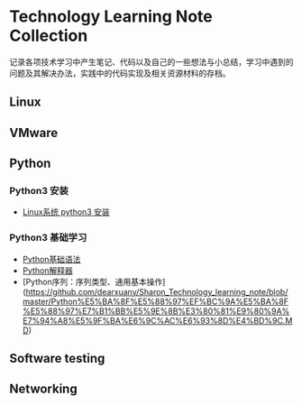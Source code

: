 # Technology Learning Note Collection
记录各项技术学习中产生笔记、代码以及自己的一些想法与小总结，学习中遇到的问题及其解决办法，实践中的代码实现及相关资源材料的存档。

## Linux

## VMware

## Python
### Python3 安装
* [Linux系统 python3 安装](https://github.com/dearxuany/Sharon_Technology_learning_note/blob/master/Linux%E4%B8%8A%E5%AE%89%E8%A3%85Python%203.MD)
### Python3 基础学习
* [Python基础语法](https://github.com/dearxuany/Sharon_Technology_learning_note/blob/master/Python%E5%9F%BA%E7%A1%80%E8%AF%AD%E6%B3%95.MD)
* [Python解释器](https://github.com/dearxuany/Sharon_Technology_learning_note/blob/master/%E5%85%B3%E4%BA%8Epython%E8%A7%A3%E9%87%8A%E5%99%A8.MD)
* [Python序列：序列类型、通用基本操作] (https://github.com/dearxuany/Sharon_Technology_learning_note/blob/master/Python%E5%BA%8F%E5%88%97%EF%BC%9A%E5%BA%8F%E5%88%97%E7%B1%BB%E5%9E%8B%E3%80%81%E9%80%9A%E7%94%A8%E5%9F%BA%E6%9C%AC%E6%93%8D%E4%BD%9C.MD)
## Software testing

## Networking
